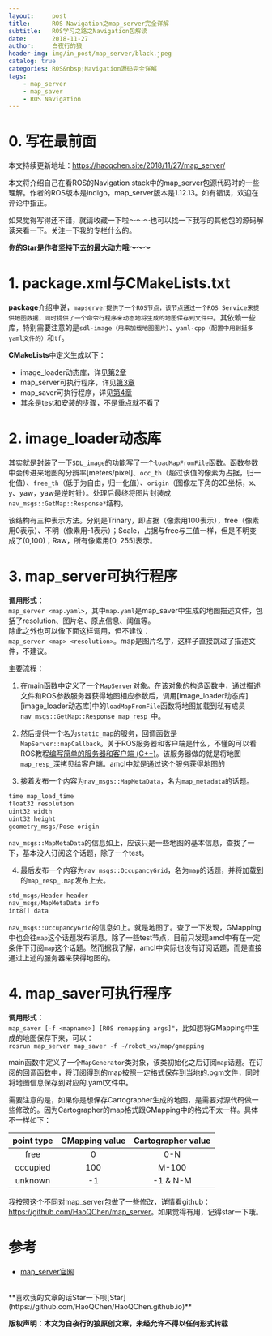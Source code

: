 ```yaml
---
layout:     post
title:      ROS Navigation之map_server完全详解
subtitle:   ROS学习之路之Navigation包解读
date:       2018-11-27
author:     白夜行的狼
header-img: img/in_post/map_server/black.jpeg
catalog: true
categories: ROS&nbsp;Navigation源码完全详解
tags:
    - map_server
    - map_saver
    - ROS Navigation
--- 
```


# 0. 写在最前面
本文持续更新地址：<https://haoqchen.site/2018/11/27/map_server/>

本文将介绍自己在看ROS的Navigation stack中的map\_server包源代码时的一些理解。作者的ROS版本是indigo，map\_server版本是1.12.13。如有错误，欢迎在评论中指正。

如果觉得写得还不错，就请收藏一下啦～～～也可以找一下我写的其他包的源码解读来看一下。关注一下我的专栏什么的。

**你的[Star](https://github.com/HaoQChen/HaoQChen.github.io)是作者坚持下去的最大动力哦～～～**

# 1. package.xml与CMakeLists.txt
**package**介绍中说，`mapserver提供了一个ROS节点，该节点通过一个ROS Service来提供地图数据，同时提供了一个命令行程序来动态地将生成的地图保存到文件中`。其依赖一些库，特别需要注意的是`sdl-image（用来加载地图图片）`、`yaml-cpp（配置中用到挺多yaml文件的）`和`tf`。

**CMakeLists**中定义生成以下：  
* image\_loader动态库，详见[第2章](#2)
* map\_server可执行程序，详见[第3章](#3)
* map\_saver可执行程序，详见[第4章](#4)
* 其余是test和安装的步骤，不是重点就不看了

# <a id="2">2. image_loader动态库<a/>
其实就是封装了一下`SDL_image`的功能写了一个`loadMapFromFile`函数。函数参数中会传进来地图的分辨率\[meters/pixel\]、`occ_th`（超过该值的像素为占据，归一化值）、`free_th`（低于为自由，归一化值）、`origin`（图像左下角的2D坐标，x、y、yaw，yaw是逆时针）。处理后最终将图片封装成`nav_msgs::GetMap::Response*`结构。  

该结构有三种表示方法。分别是Trinary，即占据（像素用100表示），free（像素用0表示）、不明（像素用-1表示）；Scale，占据与free与三值一样，但是不明变成了(0,100)；Raw，所有像素用[0, 255]表示。

# <a id="3">3. map\_server可执行程序<a/>
**调用形式：**  
`map_server <map.yaml>`，其中`map.yaml`是map\_saver中生成的地图描述文件，包括了resolution、图片名、原点信息、阈值等。  
除此之外也可以像下面这样调用，但不建议：  
`map_server <map> <resolution>`。map是图片名字，这样子直接跳过了描述文件，不建议。  

主要流程：  
1. 在main函数中定义了一个`MapServer`对象。在该对象的构造函数中，通过描述文件和ROS参数服务器获得地图相应参数后，调用[image\_loader动态库][image\_loader动态库]中的`loadMapFromFile`函数将地图加载到私有成员`nav_msgs::GetMap::Response map_resp_`中。  

2. 然后提供一个名为`static_map`的服务，回调函数是`MapServer::mapCallback`。关于ROS服务器和客户端是什么，不懂的可以看ROS教程[编写简单的服务器和客户端 (C++)](http://wiki.ros.org/cn/ROS/Tutorials/WritingServiceClient%28c%2B%2B%29)。该服务器做的就是将地图`map_resp_`深拷贝给客户端。amcl中就是通过这个服务获得地图的

3. 接着发布一个内容为`nav_msgs::MapMetaData`，名为`map_metadata`的话题。  
```cpp
time map_load_time
float32 resolution
uint32 width
uint32 height
geometry_msgs/Pose origin
```
`nav_msgs::MapMetaData`的信息如上，应该只是一些地图的基本信息，查找了一下，基本没人订阅这个话题，除了一个test。

4. 最后发布一个内容为`nav_msgs::OccupancyGrid`，名为`map`的话题，并将加载到的`map_resp_.map`发布上去。  
```cpp
std_msgs/Header header
nav_msgs/MapMetaData info
int8[] data
```
`nav_msgs::OccupancyGrid`的信息如上。就是地图了。查了一下发现，GMapping中也会往`map`这个话题发布消息。除了一些test节点，目前只发现amcl中有在一定条件下订阅`map`这个话题。然而据我了解，amcl中实际也没有订阅话题，而是直接通过上述的服务器来获得地图的。

# <a id="4">4. map\_saver可执行程序<a/>
**调用形式：**  
`map_saver [-f <mapname>] [ROS remapping args]"`，比如想将GMapping中生成的地图保存下来，可以：  
`rosrun map_server map_saver -f ~/robot_ws/map/gmapping`

main函数中定义了一个`MapGenerator`类对象，该类初始化之后订阅`map`话题。在订阅的回调函数中，将订阅得到的map按照一定格式保存到当地的.pgm文件，同时将地图信息保存到对应的.yaml文件中。

需要注意的是，如果你是想保存Cartographer生成的地图，是需要对源代码做一些修改的。因为Cartographer的map格式跟GMapping中的格式不太一样。具体不一样如下：

| point type | GMapping value | Cartographer value |
|:----:|:----:|:----:|
| free | 0 | 0-N |
| occupied | 100 | M-100 |
| unknown | -1 | -1 & N-M |
我按照这个不同对map_server包做了一些修改，详情看github：<https://github.com/HaoQChen/map_server>。如果觉得有用，记得star一下哦。

# 参考
* [map_server官网](http://wiki.ros.org/map_server)

<br>
**喜欢我的文章的话Star一下呗[Star](https://github.com/HaoQChen/HaoQChen.github.io)**
  
**版权声明：本文为白夜行的狼原创文章，未经允许不得以任何形式转载**
